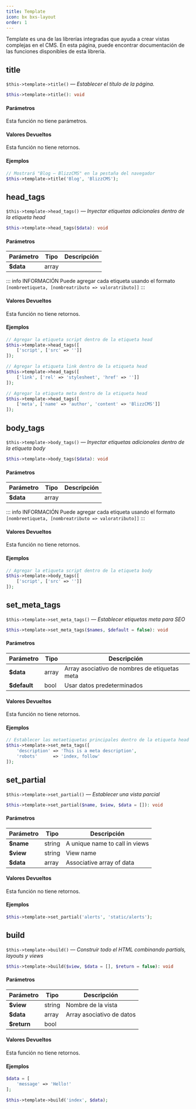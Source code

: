```yaml
---
title: Template
icon: bx bxs-layout
order: 1
---
```


Template es una de las librerías integradas que ayuda a crear vistas complejas en el CMS. En esta página, puede encontrar documentación de las funciones disponibles de esta librería.

## title

`$this->template->title()` — _Establecer el título de la página._

```php
$this->template->title(): void
```

#### Parámetros

Esta función no tiene parámetros.

#### Valores Devueltos

Esta función no tiene retornos.

#### Ejemplos

```php
// Mostrará "Blog — BlizzCMS" en la pestaña del navegador
$this->template->title('Blog', 'BlizzCMS');
```

## head_tags

`$this->template->head_tags()` — _Inyectar etiquetas adicionales dentro de la etiqueta head_

```php
$this->template->head_tags($data): void
```

#### Parámetros

| Parámetro | Tipo | Descripción |
| ------- | ------- | ------- |
| **$data** | array |  |

::: info INFORMACIÓN
Puede agregar cada etiqueta usando el formato `[nombreetiqueta, [nombreatributo => valoratributo]]`
:::

#### Valores Devueltos

Esta función no tiene retornos.

#### Ejemplos

```php
// Agregar la etiqueta script dentro de la etiqueta head
$this->template->head_tags([
    ['script', ['src' => '']]
]);

// Agregar la etiqueta link dentro de la etiqueta head
$this->template->head_tags([
    ['link', ['rel' => 'stylesheet', 'href' => '']]
]);

// Agregar la etiqueta meta dentro de la etiqueta head
$this->template->head_tags([
    ['meta', ['name' => 'author', 'content' => 'BlizzCMS']]
]);
```

## body_tags

`$this->template->body_tags()` — _Inyectar etiquetas adicionales dentro de la etiqueta body_

```php
$this->template->body_tags($data): void
```

#### Parámetros

| Parámetro | Tipo | Descripción |
| ------- | ------- | ------- |
| **$data** | array |  |

::: info INFORMACIÓN
Puede agregar cada etiqueta usando el formato `[nombreetiqueta, [nombreatributo => valoratributo]]`
:::

#### Valores Devueltos

Esta función no tiene retornos.

#### Ejemplos

```php
// Agregar la etiqueta script dentro de la etiqueta body
$this->template->body_tags([
    ['script', ['src' => '']]
]);
```

## set_meta_tags

`$this->template->set_meta_tags()` — _Establecer etiquetas meta para SEO_

```php
$this->template->set_meta_tags($names, $default = false): void
```

#### Parámetros

| Parámetro | Tipo | Descripción |
| ------- | ------- | ------- |
| **$data** | array | Array asociativo de nombres de etiquetas meta |
| **$default** | bool | Usar datos predeterminados |

#### Valores Devueltos

Esta función no tiene retornos.

#### Ejemplos

```php
// Establecer las metaetiquetas principales dentro de la etiqueta head
$this->template->set_meta_tags([
    'description' => 'This is a meta description',
    'robots'      => 'index, follow'
]);
```

## set_partial

`$this->template->set_partial()` — _Establecer una vista parcial_

```php
$this->template->set_partial($name, $view, $data = []): void
```

#### Parámetros

| Parámetro | Tipo | Descripción |
| ------- | ------- | ------- |
| **$name** | string | A unique name to call in views |
| **$view** | string | View name |
| **$data** | array | Associative array of data |

#### Valores Devueltos

Esta función no tiene retornos.

#### Ejemplos

```php
$this->template->set_partial('alerts', 'static/alerts');
```

## build

`$this->template->build()` — _Construir todo el HTML combinando partials, layouts y views_

```php
$this->template->build($view, $data = [], $return = false): void
```

#### Parámetros

| Parámetro | Tipo | Descripción |
| ------- | ------- | ------- |
| **$view** | string | Nombre de la vista |
| **$data** | array | Array asociativo de datos |
| **$return** | bool |  |

#### Valores Devueltos

Esta función no tiene retornos.

#### Ejemplos

```php
$data = [
    'message' => 'Hello!'
];

$this->template->build('index', $data);
```
